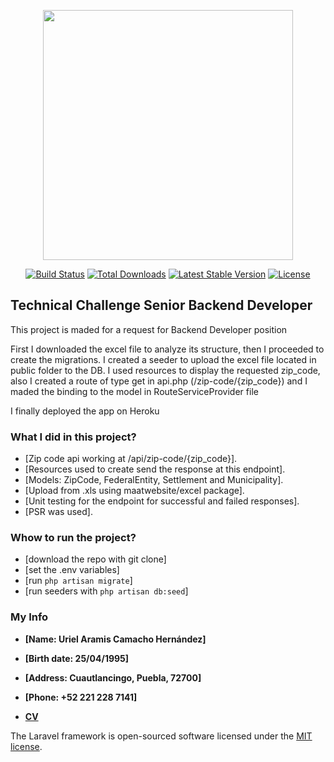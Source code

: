 <p align="center"><a href="https://laravel.com" target="_blank"><img src="https://raw.githubusercontent.com/laravel/art/master/logo-lockup/5%20SVG/2%20CMYK/1%20Full%20Color/laravel-logolockup-cmyk-red.svg" width="400"></a></p>

<p align="center">
<a href="https://travis-ci.org/laravel/framework"><img src="https://travis-ci.org/laravel/framework.svg" alt="Build Status"></a>
<a href="https://packagist.org/packages/laravel/framework"><img src="https://img.shields.io/packagist/dt/laravel/framework" alt="Total Downloads"></a>
<a href="https://packagist.org/packages/laravel/framework"><img src="https://img.shields.io/packagist/v/laravel/framework" alt="Latest Stable Version"></a>
<a href="https://packagist.org/packages/laravel/framework"><img src="https://img.shields.io/packagist/l/laravel/framework" alt="License"></a>
</p>

## Technical Challenge Senior Backend Developer

This project is maded for a request for Backend Developer position

First I downloaded the excel file to analyze its structure, then I proceeded to
create the migrations. I created a seeder to upload the excel file located in public folder
to the DB. I used resources to display the requested zip_code, also I created a route of type get
in api.php (/zip-code/{zip_code}) and I maded the binding to the model in RouteServiceProvider file

I finally deployed the app on Heroku

### What I did in this project?

- [Zip code api working at /api/zip-code/{zip_code}].
- [Resources used to create send the response at this endpoint].
- [Models: ZipCode, FederalEntity, Settlement and Municipality].
- [Upload from .xls using maatwebsite/excel package].
- [Unit testing for the endpoint for successful and failed responses].
- [PSR was used].

### Whow to run the project?

- [download the repo with git clone]
- [set the .env variables]
- [run `php artisan migrate`]
- [run seeders with `php artisan db:seed`]

### My Info

- **[Name: Uriel Aramis Camacho Hernández]**
- **[Birth date: 25/04/1995]**
- **[Address: Cuautlancingo, Puebla, 72700]**
- **[Phone: +52 221 228 7141]**

- **[CV](https://drive.google.com/file/d/1uC8S05V6ufom_JbOLKLSJiKNAatMKQlT/view?usp=sharing)**

The Laravel framework is open-sourced software licensed under the [MIT license](https://opensource.org/licenses/MIT).
